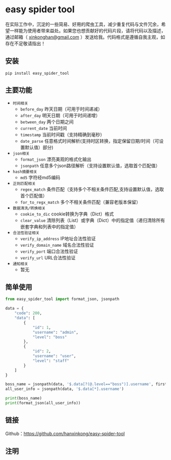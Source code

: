 # easy spider tool

在实际工作中，沉淀的一些简易、好用的爬虫工具，减少重复代码与文件冗余，希望一样能为使用者带来益处。如果您也想贡献好的代码片段，请将代码以及描述，通过邮箱（ [xinkonghan@gmail.com](mailto:hanxinkong<xinkonghan@gmail.com>)
）发送给我。代码格式是遵循自我主观，如存在不足敬请指出！

## 安装

```shell
pip install easy_spider_tool
```

## 主要功能

- `时间相关`
    - `before_day` 昨天日期（可用于时间递减）
    - `after_day` 明天日期（可用于时间递增）
    - `between_day` 两个日期之间
    - `current_date` 当前时间
    - `timestamp` 当前时间戳（支持精确到毫秒）
    - `date_parse` 任意格式时间解析(支持时区转换，指定保留日期/时间（可设置默认值）部分)
- `json相关`
    - `format_json` 漂亮美观的格式化输出
    - `jsonpath` 任意多个json路径解析（支持设置默认值，选取首个匹配值）
- `hash摘要相关`
    - `md5` 字符经md5编码
- `正则匹配相关`
    - `regex_match` 条件匹配（支持多个不相关条件匹配,支持设置默认值，选取首个匹配值）
    - `for_to_regx_match` 多个不相关条件匹配（兼容老版本保留）
- `数据清洗/转换相关`
    - `cookie_to_dic` cookie转换为字典（Dict）格式
    - `clear_value` 清除列表（List）或字典（Dict）中的指定值（递归清除所有嵌套字典和列表中的指定值）
- `合法性验证相关`
    - `verify_ip_address` IP地址合法性验证
    - `verify_domain_name` 域名合法性验证
    - `verify_port` 端口合法性验证
    - `verify_url` URL合法性验证
- `通知相关`
    - 暂无

## 简单使用

```python
from easy_spider_tool import format_json, jsonpath

data = {
    "code": 200,
    "data": [
        {
            "id": 1,
            "username": "admin",
            "level": "boss"
        },
        {
            "id": 2,
            "username": "user",
            "level": "staff"
        }
    ]
}

boss_name = jsonpath(data, '$.data[?(@.level=="boss")].username', first=True)
all_user_info = jsonpath(data, '$.data[*].username')

print(boss_name)
print(format_json(all_user_info))
```

## 链接

Github：https://github.com/hanxinkong/easy-spider-tool

## 注明
